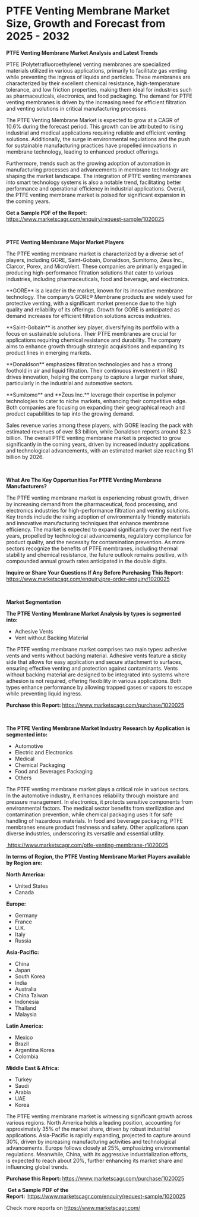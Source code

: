 <p><h1>PTFE Venting Membrane Market Size, Growth and Forecast from 2025 - 2032</h1></p><p><strong>PTFE Venting Membrane Market Analysis and Latest Trends</strong></p>
<p><p>PTFE (Polytetrafluoroethylene) venting membranes are specialized materials utilized in various applications, primarily to facilitate gas venting while preventing the ingress of liquids and particles. These membranes are characterized by their excellent chemical resistance, high-temperature tolerance, and low friction properties, making them ideal for industries such as pharmaceuticals, electronics, and food packaging. The demand for PTFE venting membranes is driven by the increasing need for efficient filtration and venting solutions in critical manufacturing processes.</p><p>The PTFE Venting Membrane Market is expected to grow at a CAGR of 10.6% during the forecast period. This growth can be attributed to rising industrial and medical applications requiring reliable and efficient venting solutions. Additionally, the surge in environmental regulations and the push for sustainable manufacturing practices have propelled innovations in membrane technology, leading to enhanced product offerings. </p><p>Furthermore, trends such as the growing adoption of automation in manufacturing processes and advancements in membrane technology are shaping the market landscape. The integration of PTFE venting membranes into smart technology systems is also a notable trend, facilitating better performance and operational efficiency in industrial applications. Overall, the PTFE venting membrane market is poised for significant expansion in the coming years.</p></p>
<p><strong>Get a Sample PDF of the Report:&nbsp;</strong> <a href="https://www.marketscagr.com/enquiry/request-sample/1020025?utm_campaign=2749&utm_medium=2&utm_source=Github&utm_content=ia&utm_term=28022025&utm_id=ptfe-venting-membrane">https://www.marketscagr.com/enquiry/request-sample/1020025</a></p>
<p>&nbsp;</p>
<p><strong>PTFE Venting Membrane Major Market Players</strong></p>
<p><p>The PTFE venting membrane market is characterized by a diverse set of players, including GORE, Saint-Gobain, Donaldson, Sumitomo, Zeus Inc., Clarcor, Porex, and MicroVent. These companies are primarily engaged in producing high-performance filtration solutions that cater to various industries, including pharmaceuticals, food and beverage, and electronics.</p><p>**GORE** is a leader in the market, known for its innovative membrane technology. The company’s GORE® Membrane products are widely used for protective venting, with a significant market presence due to the high quality and reliability of its offerings. Growth for GORE is anticipated as demand increases for efficient filtration solutions across industries.</p><p>**Saint-Gobain** is another key player, diversifying its portfolio with a focus on sustainable solutions. Their PTFE membranes are crucial for applications requiring chemical resistance and durability. The company aims to enhance growth through strategic acquisitions and expanding its product lines in emerging markets.</p><p>**Donaldson** emphasizes filtration technologies and has a strong foothold in air and liquid filtration. Their continuous investment in R&D drives innovation, helping the company to capture a larger market share, particularly in the industrial and automotive sectors.</p><p>**Sumitomo** and **Zeus Inc.** leverage their expertise in polymer technologies to cater to niche markets, enhancing their competitive edge. Both companies are focusing on expanding their geographical reach and product capabilities to tap into the growing demand.</p><p>Sales revenue varies among these players, with GORE leading the pack with estimated revenues of over $3 billion, while Donaldson reports around $2.3 billion. The overall PTFE venting membrane market is projected to grow significantly in the coming years, driven by increased industry applications and technological advancements, with an estimated market size reaching $1 billion by 2026.</p></p>
<p>&nbsp;</p>
<p><strong>What Are The Key Opportunities For PTFE Venting Membrane Manufacturers?</strong></p>
<p><p>The PTFE venting membrane market is experiencing robust growth, driven by increasing demand from the pharmaceutical, food processing, and electronics industries for high-performance filtration and venting solutions. Key trends include the rising adoption of environmentally friendly materials and innovative manufacturing techniques that enhance membrane efficiency. The market is expected to expand significantly over the next five years, propelled by technological advancements, regulatory compliance for product quality, and the necessity for contamination prevention. As more sectors recognize the benefits of PTFE membranes, including thermal stability and chemical resistance, the future outlook remains positive, with compounded annual growth rates anticipated in the double digits.</p></p>
<p><strong>Inquire or Share Your Questions If Any Before Purchasing This Report:</strong> <a href="https://www.marketscagr.com/enquiry/pre-order-enquiry/1020025?utm_campaign=2749&utm_medium=2&utm_source=Github&utm_content=ia&utm_term=28022025&utm_id=ptfe-venting-membrane">https://www.marketscagr.com/enquiry/pre-order-enquiry/1020025</a></p>
<p>&nbsp;</p>
<p><strong>Market Segmentation</strong></p>
<p><strong>The PTFE Venting Membrane Market Analysis by types is segmented into:</strong></p>
<p><ul><li>Adhesive Vents</li><li>Vent without Backing Material</li></ul></p>
<p><p>The PTFE venting membrane market comprises two main types: adhesive vents and vents without backing material. Adhesive vents feature a sticky side that allows for easy application and secure attachment to surfaces, ensuring effective venting and protection against contaminants. Vents without backing material are designed to be integrated into systems where adhesion is not required, offering flexibility in various applications. Both types enhance performance by allowing trapped gases or vapors to escape while preventing liquid ingress.</p></p>
<p><strong>Purchase this Report:&nbsp;</strong><a href="https://www.marketscagr.com/purchase/1020025?utm_campaign=2749&utm_medium=2&utm_source=Github&utm_content=ia&utm_term=28022025&utm_id=ptfe-venting-membrane">https://www.marketscagr.com/purchase/1020025</a></p>
<p>&nbsp;</p>
<p><strong>The PTFE Venting Membrane Market Industry Research by Application is segmented into:</strong></p>
<p><ul><li>Automotive</li><li>Electric and Electronics</li><li>Medical</li><li>Chemical Packaging</li><li>Food and Beverages Packaging</li><li>Others</li></ul></p>
<p><p>The PTFE venting membrane market plays a critical role in various sectors. In the automotive industry, it enhances reliability through moisture and pressure management. In electronics, it protects sensitive components from environmental factors. The medical sector benefits from sterilization and contamination prevention, while chemical packaging uses it for safe handling of hazardous materials. In food and beverage packaging, PTFE membranes ensure product freshness and safety. Other applications span diverse industries, underscoring its versatile and essential utility.</p></p>
<p><a href="https://www.marketscagr.com/ptfe-venting-membrane-r1020025?utm_campaign=2749&utm_medium=2&utm_source=Github&utm_content=ia&utm_term=28022025&utm_id=ptfe-venting-membrane">&nbsp;https://www.marketscagr.com/ptfe-venting-membrane-r1020025</a></p>
<p><strong>In terms of Region, the PTFE Venting Membrane Market Players available by Region are:</strong></p>
<p>
    <p> <strong> North America: </strong>
        <ul>
            <li>United States</li>
            <li>Canada</li>
        </ul>
        </p> 
    <p> <strong> Europe: </strong>
        <ul>
            <li>Germany</li>
            <li>France</li>
            <li>U.K.</li>
            <li>Italy</li>
            <li>Russia</li>
        </ul>
        </p> 
    <p> <strong> Asia-Pacific: </strong>
        <ul>
            <li>China</li>
            <li>Japan</li>
            <li>South Korea</li>
            <li>India</li>
            <li>Australia</li>
            <li>China Taiwan</li>
            <li>Indonesia</li>
            <li>Thailand</li>
            <li>Malaysia</li>
        </ul>
        </p> 
    <p> <strong> Latin America: </strong>
        <ul>
            <li>Mexico</li>
            <li>Brazil</li>
            <li>Argentina Korea</li>
            <li>Colombia</li>
        </ul>
        </p> 
    <p> <strong> Middle East & Africa: </strong>
        <ul>
            <li>Turkey</li>
            <li>Saudi</li>
            <li>Arabia</li>
            <li>UAE</li>
            <li>Korea</li>
        </ul>
    </p>
    </p>
<p><p>The PTFE venting membrane market is witnessing significant growth across various regions. North America holds a leading position, accounting for approximately 35% of the market share, driven by robust industrial applications. Asia-Pacific is rapidly expanding, projected to capture around 30%, driven by increasing manufacturing activities and technological advancements. Europe follows closely at 25%, emphasizing environmental regulations. Meanwhile, China, with its aggressive industrialization efforts, is expected to reach about 20%, further enhancing its market share and influencing global trends.</p></p>
<p><strong>Purchase this Report: </strong><a href="https://www.marketscagr.com/purchase/1020025?utm_campaign=2749&utm_medium=2&utm_source=Github&utm_content=ia&utm_term=28022025&utm_id=ptfe-venting-membrane">https://www.marketscagr.com/purchase/1020025</a></p>
<p>&nbsp;<strong>Get a Sample PDF of the Report:&nbsp;&nbsp;</strong><a href="https://www.marketscagr.com/enquiry/request-sample/1020025?utm_campaign=2749&utm_medium=2&utm_source=Github&utm_content=ia&utm_term=28022025&utm_id=ptfe-venting-membrane">https://www.marketscagr.com/enquiry/request-sample/1020025</a></p>
<p><strong></strong></p>
<p>Check more reports on <a href="https://www.marketscagr.com/?utm_campaign=2749&utm_medium=2&utm_source=Github&utm_content=ia&utm_term=28022025&utm_id=ptfe-venting-membrane">https://www.marketscagr.com/</a></p>